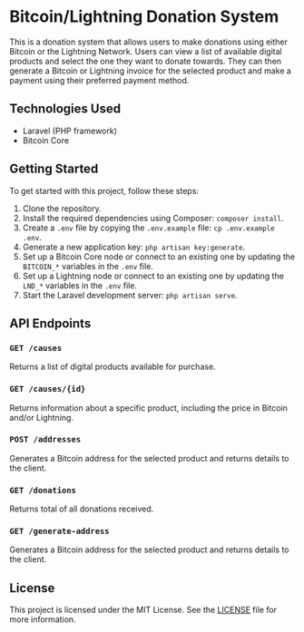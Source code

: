 # Bitcoin/Lightning Donation System

This is a donation system that allows users to make donations using either Bitcoin or the Lightning Network. Users can view a list of available digital products and select the one they want to donate towards. They can then generate a Bitcoin or Lightning invoice for the selected product and make a payment using their preferred payment method.

## Technologies Used

- Laravel (PHP framework)
- Bitcoin Core

## Getting Started

To get started with this project, follow these steps:

1. Clone the repository.
2. Install the required dependencies using Composer: `composer install`.
3. Create a `.env` file by copying the `.env.example` file: `cp .env.example .env`.
4. Generate a new application key: `php artisan key:generate`.
5. Set up a Bitcoin Core node or connect to an existing one by updating the `BITCOIN_*` variables in the `.env` file.
6. Set up a Lightning node or connect to an existing one by updating the `LND_*` variables in the `.env` file.
7. Start the Laravel development server: `php artisan serve`.

## API Endpoints

### `GET /causes`

Returns a list of digital products available for purchase.

### `GET /causes/{id}`

Returns information about a specific product, including the price in Bitcoin and/or Lightning.

### `POST /addresses`

Generates a Bitcoin address for the selected product and returns details to the client.

### `GET /donations`

Returns total of all donations received.

### `GET /generate-address`

Generates a Bitcoin address for the selected product and returns details to the client.

## License

This project is licensed under the MIT License. See the [LICENSE](LICENSE) file for more information.

